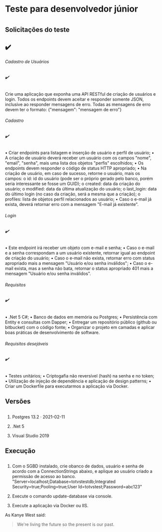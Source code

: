 # Teste para desenvolvedor júnior <h1>
## Solicitações do teste<h2>:heavy_check_mark:
  
###### Cadastro de Usuários<h6>:heavy_check_mark:
Crie uma aplicação que exponha uma API RESTful de criação de usuários e login.
Todos os endpoints devem aceitar e responder somente JSON, inclusive ao responder mensagens de erro.
Todas as mensagens de erro devem ter o formato:
    {"mensagem": "mensagem de erro"}
###### Cadastro <h6> :heavy_check_mark:
•	Criar endpoints para listagem e inserção de usuário e perfil de usuário;
•	A criação de usuário deverá receber um usuário com os campos "nome", "email", "senha", mais uma lista dos objetos "perfis" escolhidos;
•	Os endpoints devem responder o código de status HTTP apropriado;
•	Na criação de usuário, em caso de sucesso, retorne o usuário, mais os campos:
o	id: id do usuário (pode ser o próprio gerado pelo banco, porém seria interessante se fosse um GUID);
o	created: data da criação do usuário;
o	modified: data da última atualização do usuário;
o	last_login: data do último login (no caso da criação, será a mesma que a criação);
o	profiles: lista de objetos perfil relacionados ao usuário;
•	Caso o e-mail já exista, deverá retornar erro com a mensagem "E-mail já existente".
###### Login <h6> :heavy_check_mark:
•	Este endpoint irá receber um objeto com e-mail e senha;
•	Caso o e-mail e a senha correspondam a um usuário existente, retornar igual ao endpoint de criação do usuário;
•	Caso o e-mail não exista, retornar erro com status apropriado mais a mensagem "Usuário e/ou senha inválidos";
•	Caso o e-mail exista, mas a senha não bata, retornar o status apropriado 401 mais a mensagem "Usuário e/ou senha inválidos".
###### Requisitos <h6> :heavy_check_mark:
•	.Net 5 C#;
•	Banco de dados em memória ou Postgres;
•	Persistência com Entity e consultas com Dapper;
•	Entregar um repositório público (github ou bitbucket) com o código fonte;
•	Organizar o projeto em camadas e aplicar boas práticas de desenvolvimento de software.
###### Requisitos desejáveis <h6> :heavy_check_mark:
•	Testes unitários;
•	Criptogafia não reversível (hash) na senha e no token;
•	Utilização de injeção de dependência e aplicação de design patterns;
•	Criar um Dockerfile para executarmos a aplicação via Docker.
  
## Versões <h2>
  
  1. Postgres 13.2 · 2021-02-11
  
  2. .Net 5
  
  3. Visual Studio 2019
  
## Execução <h2>
  
  1. Com o SGBD instalado, crie obanco de dados, usuário e senha de acordo com a ConnectionStrings abaixo, e aplique ao usuário criado a permissão de acesso ao banco.
  "Server=localhost;Database=totvstestdb;Integrated Security=true;Pooling=true;User Id=totvstest;Password=abc123"
    
  2. Execute o comando update-database via console.
  
  3. Execute a aplicação via Docker ou IIS.

As Kanye West said:

> We're living the future so
> the present is our past.
  
